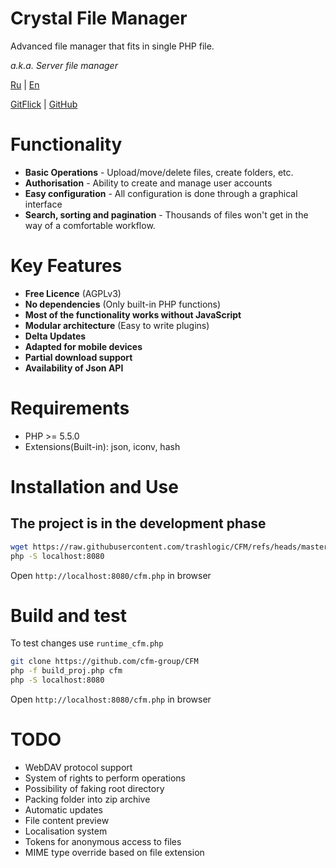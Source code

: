 # Crystal File Manager

Advanced file manager that fits in single PHP file.

*a.k.a. Server file manager*

[Ru](README.md) | [En](README.en.md)

[GitFlick](https://gitflic.ru/project/consensus/cfm) | [GitHub](https://github.com/cfm-group/CFM)

# Functionality
 - **Basic Operations** - Upload/move/delete files, create folders, etc.
 - **Authorisation** - Ability to create and manage user accounts
 - **Easy configuration** - All configuration is done through a graphical interface
 - **Search, sorting and pagination** - Thousands of files won't get in the way of a comfortable workflow.

 # Key Features
 - **Free Licence** (AGPLv3)
 - **No dependencies** (Only built-in PHP functions)
 - **Most of the functionality works without JavaScript**
 - **Modular architecture** (Easy to write plugins)
 - **Delta Updates**
 - **Adapted for mobile devices**
 - **Partial download support**
 - **Availability of Json API**

# Requirements
 - PHP >= 5.5.0
 - Extensions(Built-in): json, iconv, hash

# Installation and Use
## The project is in the development phase
```bash
wget https://raw.githubusercontent.com/trashlogic/CFM/refs/heads/master/cfm.php
php -S localhost:8080
```
Open `http://localhost:8080/cfm.php` in browser

# Build and test
To test changes use `runtime_cfm.php`

```bash
git clone https://github.com/cfm-group/CFM
php -f build_proj.php cfm
php -S localhost:8080
```
Open `http://localhost:8080/cfm.php` in browser

# TODO
 - WebDAV protocol support
 - System of rights to perform operations
 - Possibility of faking root directory
 - Packing folder into zip archive
 - Automatic updates
 - File content preview
 - Localisation system
 - Tokens for anonymous access to files
 - MIME type override based on file extension
